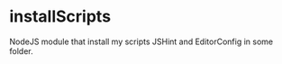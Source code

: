 installScripts
==============

NodeJS module that install my scripts JSHint and EditorConfig in some folder.
